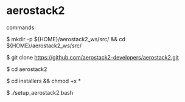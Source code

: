 # aerostack2


commands:

$ mkdir -p ${HOME}/aerostack2_ws/src/ && cd ${HOME}/aerostack2_ws/src/

$ git clone https://github.com/aerostack2-developers/aerostack2.git

$ cd aerostack2

$ cd installers && chmod +x *

$ ./setup_aerostack2.bash
